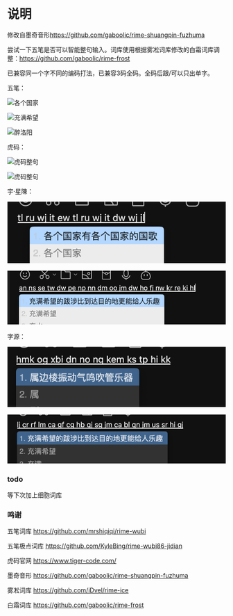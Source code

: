 # 说明

修改自墨奇音形<https://github.com/gaboolic/rime-shuangpin-fuzhuma>

尝试一下五笔是否可以智能整句输入。词库使用根据雾凇词库修改的白霜词库调整：<https://github.com/gaboolic/rime-frost>

已兼容同一个字不同的编码打法，已兼容3码全码。全码后跟/可以只出单字。

五笔：

![各个国家](readmeimg/wb-gggj.png)

![充满希望](readmeimg/wubi-cmxw.png)

![醉洛阳](readmeimg/wb-zly.png)

虎码：

![虎码整句](readmeimg/tiger-gggg.png)

![虎码整句](readmeimg/tiger-cmxw.png)

宇·星陳：

![星陳整句](readmeimg/yustar-gggj.png)

![星陳整句](readmeimg/yustar-cmxw.png)

字源：

![字源整句](readmeimg/zy-chiba.png)

![字源整句](readmeimg/zy-bashe.png)

### todo

等下次加上细胞词库

### 鸣谢

五笔词库 <https://github.com/mrshiqiqi/rime-wubi>

五笔极点词库 <https://github.com/KyleBing/rime-wubi86-jidian>

虎码官网 <https://www.tiger-code.com/>

墨奇音形 <https://github.com/gaboolic/rime-shuangpin-fuzhuma>

雾凇词库 <https://github.com/iDvel/rime-ice>

白霜词库 <https://github.com/gaboolic/rime-frost>

